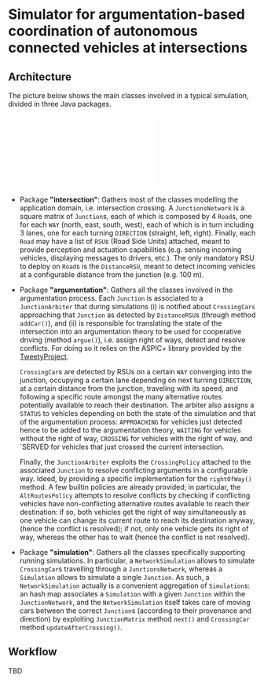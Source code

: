 # Simulator for argumentation-based coordination of autonomous connected vehicles at intersections

## Architecture

The picture below shows the main classes involved in a typical simulation, divided in three Java packages.

![Main classes involved in a typical simulation, and their relationships](/assets/images/2021-argumentation-driving-sw.pdf)

  * Package **"intersection"**: 
    Gathers most of the classes modelling the application domain, i.e. intersection crossing.
    A `JunctionsNetwork` is a square matrix of `Junction`s, each of which is composed by 4 `Road`s, 
    one for each `WAY` (north, east, south, west), 
    each of which is in turn including 3 lanes, 
    one for each turning `DIRECTION` (straight, left, right). 
    Finally, each `Road` may have a list of `RSU`s (Road Side Units) attached, 
    meant to provide perception and actuation capabilities 
    (e.g. sensing incoming vehicles, displaying messages to drivers, etc.). 
    The only mandatory RSU to deploy on `Road`s is the `DistanceRSU`, 
    meant to detect incoming vehicles at a configurable distance from the junction (e.g. 100 m).
  * Package **"argumentation"**: 
    Gathers all the classes involved in the argumentation process. 
    Each `Junction` is associated to a `JunctionArbiter` that during simulations 
    (i) is notified about `CrossingCars` approaching that `Junction` as detected by `DistanceRSU`s 
    (through method `addCar()`), and 
    (ii) is responsible for translating the state of the intersection into an argumentation theory to be used for cooperative driving 
    (method `argue()`), 
    i.e. assign right of ways, detect and resolve conflicts. 
    For doing so it relies on the ASPIC+ library provided by the [TweetyProject](https://tweetyproject.org).
    
    `CrossingCar`s are detected by RSUs on a certain `WAY` converging into the junction, 
    occupying a certain lane depending on next turning `DIRECTION`, 
    at a certain distance from the junction, 
    traveling with its speed, 
    and following a specific route amongst the many alternative routes potentially available to reach their destination. 
    The arbiter also assigns a `STATUS` to vehicles depending on both the state of the simulation and that of the argumentation process: 
    `APPROACHING` for vehicles just detected hence to be added to the argumentation theory, 
    `WAITING` for vehicles without the right of way, 
    `CROSSING` for vehicles with the right of way, and 
    `SERVED for vehicles that just crossed the current intersection.
    
    Finally, the `JunctionArbiter` exploits the `CrossingPolicy` attached to the associated `Junction` to resolve conflicting arguments in a configurable way.
    Ideed, by providing a specific implementation for the `rightOfWay()` method. 
    A few builtin policies are already provided; 
    in particular, the `AltRoutesPolicy` attempts to resolve conflicts by checking if conflicting vehicles have non-conflicting alternative routes available to reach their destination: 
    if so, both vehicles get the right of way simultaneously as one vehicle can change its current route to reach its destination anyway, 
    (hence the conflict is resolved); 
    if not, only one vehicle gets its right of way, 
    whereas the other has to wait 
    (hence the conflict is not resolved).
    
  * Package **"simulation"**: 
    Gathers all the classes specifically supporting running simulations. 
    In particular, a `NetworkSimulation` allows to simulate `CrossingCar`s travelling through a `JunctionsNetwork`, 
    whereas a `Simulation` allows to simulate a single `Junction`. 
    As such, a `NetworkSimulation` actually is a convenient aggregation of `Simulation`s: 
    an hash map associates a `Simulation` with a given `Junction` within the `JunctionNetwork`, 
    and the `NetworkSimulation` itself takes care of moving cars between the correct `Junction`s 
    (according to their provenance and direction) 
    by exploiting `JunctionMatrix` method `next()` and `CrossingCar` method `updateAfterCrossing()`.
    
  ## Workflow
  
  TBD
    
